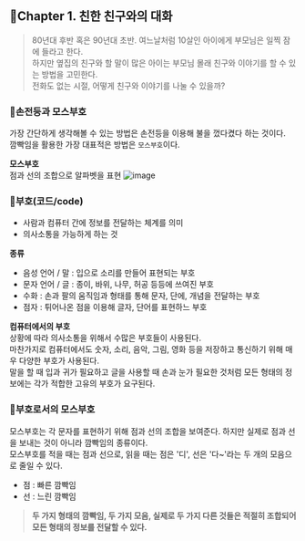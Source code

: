 ## 📘Chapter 1. 친한 친구와의 대화
>80년대 후반 혹은 90년대 초반. 여느날처럼 10살인 아이에게 부모님은 일찍 잠에 들라고 한다.     
하지만 옆집의 친구와 할 말이 많은 아이는 부모님 몰래 친구와 이야기를 할 수 있는 방법을 고민한다.    
전화도 없는 시절, 어떻게 친구와 이야기를 나눌 수 있을까?

### 📍손전등과 모스부호
가장 간단하게 생각해볼 수 있는 방법은 손전등을 이용해 불을 껐다켰다 하는 것이다.   
깜빡임을 활용한 가장 대표적은 방법은 ```모스부호```이다.

**모스부호**     
점과 선의 조합으로 알파벳을 표현
![image](https://user-images.githubusercontent.com/44824456/130914091-1d049524-4b62-4269-8c97-abef1d0fb380.png)

### 📍부호(코드/code)
- 사람과 컴퓨터 간에 정보를 전달하는 체계를 의미    
- 의사소통을 가능하게 하는 것

**종류**
- 음성 언어 / 말 : 입으로 소리를 만들어 표현되는 부호
- 문자 언어 / 글 : 종이, 바위, 나무, 허공 등등에 쓰여진 부호
- 수화 : 손과 팔의 움직임과 형태를 통해 문자, 단에, 개념을 전달하는 부호
- 점자 : 튀어나온 점을 이용해 글자, 단어를 표현하느 부호

**컴퓨터에서의 부호**    
상황에 따라 의사소통을 위해서 수많은 부호들이 사용된다.     
마찬가지로 컴퓨터에서도 숫자, 소리, 음악, 그림, 영화 등을 저장하고 통신하기 위해 매우 다양한 부호가 사용된다.    
말을 할 때 입과 귀가 필요하고 글을 사용할 때 손과 눈가 필요한 것처럼 모든 형태의 정보에는 각가 적합한 고유의 부호가 요구된다.

### 📍부호로서의 모스부호
모스부호는 각 문자를 표현하기 위해 점과 선의 조합을 보여준다. 하지만 실제로 점과 선을 보내는 것이 아니라 깜빡임의 종류이다.    
모스부호를 적을 때는 점과 선으로, 읽을 때는 점은 '디', 선은 '다~'라는 두 개의 모음으로 줄일 수 있다.
- 점 : 빠른 깜빡임
- 선 : 느린 깜빡임

>**두 가지 형태의 깜빡임, 두 가지 모음, 실제로 두 가지 다른 것들은 적절히 조합되어 모든 형태의 정보를 전달할 수 있다.**
